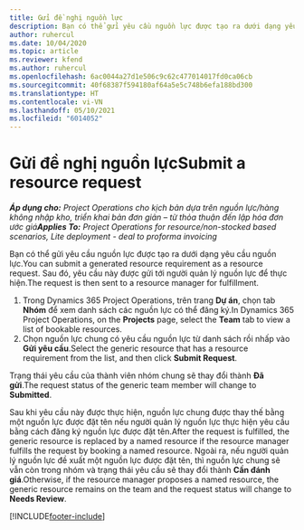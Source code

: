 ```yaml
---
title: Gửi đề nghị nguồn lực
description: Bạn có thể gửi yêu cầu nguồn lực được tạo ra dưới dạng yêu cầu nguồn lực. Sau đó, yêu cầu này được gửi tới người quản lý nguồn lực để thực hiện.
author: ruhercul
ms.date: 10/04/2020
ms.topic: article
ms.reviewer: kfend
ms.author: ruhercul
ms.openlocfilehash: 6ac0044a27d1e506c9c62c477014017fd0ca06cb
ms.sourcegitcommit: 40f68387f594180af64a5e5c748b6efa188bd300
ms.translationtype: HT
ms.contentlocale: vi-VN
ms.lasthandoff: 05/10/2021
ms.locfileid: "6014052"
---
```

# <a name="submit-a-resource-request"></a><span data-ttu-id="bb2f5-104">Gửi đề nghị nguồn lực</span><span class="sxs-lookup"><span data-stu-id="bb2f5-104">Submit a resource request</span></span>

<span data-ttu-id="bb2f5-105">_**Áp dụng cho:** Project Operations cho kịch bản dựa trên nguồn lực/hàng không nhập kho, triển khai bản đơn giản – từ thỏa thuận đến lập hóa đơn ước giá_</span><span class="sxs-lookup"><span data-stu-id="bb2f5-105">_**Applies To:** Project Operations for resource/non-stocked based scenarios, Lite deployment - deal to proforma invoicing_</span></span>

<span data-ttu-id="bb2f5-106">Bạn có thể gửi yêu cầu nguồn lực được tạo ra dưới dạng yêu cầu nguồn lực.</span><span class="sxs-lookup"><span data-stu-id="bb2f5-106">You can submit a generated resource requirement as a resource request.</span></span> <span data-ttu-id="bb2f5-107">Sau đó, yêu cầu này được gửi tới người quản lý nguồn lực để thực hiện.</span><span class="sxs-lookup"><span data-stu-id="bb2f5-107">The request is then sent to a resource manager for fulfillment.</span></span>

1. <span data-ttu-id="bb2f5-108">Trong Dynamics 365 Project Operations, trên trang **Dự án**, chọn tab **Nhóm** để xem danh sách các nguồn lực có thể đăng ký.</span><span class="sxs-lookup"><span data-stu-id="bb2f5-108">In Dynamics 365 Project Operations, on the **Projects** page, select the **Team** tab to view a list of bookable resources.</span></span> 
2. <span data-ttu-id="bb2f5-109">Chọn nguồn lực chung có yêu cầu nguồn lực từ danh sách rồi nhấp vào **Gửi yêu cầu**.</span><span class="sxs-lookup"><span data-stu-id="bb2f5-109">Select the generic resource that has a resource requirement from the list, and then click **Submit Request**.</span></span>

<span data-ttu-id="bb2f5-110">Trạng thái yêu cầu của thành viên nhóm chung sẽ thay đổi thành **Đã gửi**.</span><span class="sxs-lookup"><span data-stu-id="bb2f5-110">The request status of the generic team member will change to **Submitted**.</span></span>

<span data-ttu-id="bb2f5-111">Sau khi yêu cầu này được thực hiện, nguồn lực chung được thay thế bằng một nguồn lực được đặt tên nếu người quản lý nguồn lực thực hiện yêu cầu bằng cách đăng ký nguồn lực được đặt tên.</span><span class="sxs-lookup"><span data-stu-id="bb2f5-111">After the request is fulfilled, the generic resource is replaced by a named resource if the resource manager fulfills the request by booking a named resource.</span></span> <span data-ttu-id="bb2f5-112">Ngoài ra, nếu người quản lý nguồn lực đề xuất một nguồn lực được đặt tên, thì nguồn lực chung sẽ vẫn còn trong nhóm và trạng thái yêu cầu sẽ thay đổi thành **Cần đánh giá**.</span><span class="sxs-lookup"><span data-stu-id="bb2f5-112">Otherwise, if the resource manager proposes a named resource, the generic resource remains on the team and the request status will change to **Needs Review**.</span></span>


[!INCLUDE[footer-include](../includes/footer-banner.md)]